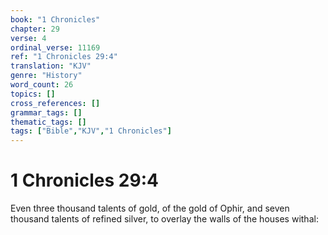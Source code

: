 ```yaml
---
book: "1 Chronicles"
chapter: 29
verse: 4
ordinal_verse: 11169
ref: "1 Chronicles 29:4"
translation: "KJV"
genre: "History"
word_count: 26
topics: []
cross_references: []
grammar_tags: []
thematic_tags: []
tags: ["Bible","KJV","1 Chronicles"]
---
```


# 1 Chronicles 29:4

Even three thousand talents of gold, of the gold of Ophir, and seven thousand talents of refined silver, to overlay the walls of the houses withal:
